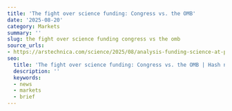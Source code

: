 ```yaml
---
title: 'The fight over science funding: Congress vs. the OMB'
date: '2025-08-20'
category: Markets
summary: ''
slug: the fight over science funding congress vs the omb
source_urls:
- https://arstechnica.com/science/2025/08/analysis-funding-science-at-past-levels-is-only-half-the-battle/
seo:
  title: 'The fight over science funding: Congress vs. the OMB | Hash n Hedge'
  description: ''
  keywords:
  - news
  - markets
  - brief
---
```



